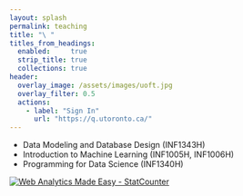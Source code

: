 ```yaml
---
layout: splash
permalink: teaching
title: "\ "
titles_from_headings:
  enabled:     true
  strip_title: true
  collections: true 
header:
  overlay_image: /assets/images/uoft.jpg
  overlay_filter: 0.5
  actions:
    - label: "Sign In"
      url: "https://q.utoronto.ca/"
---
```


<ul style="text-align:justify">
    <li>Data Modeling and Database Design (INF1343H)</li>
    <li>Introduction to Machine Learning (INF1005H, INF1006H)</li>
    <li>Programming for Data Science (INF1340H)</li>
</ul>

<!-- Default Statcounter code for Homepage https://enoei.github.io/ -->
<script type="text/javascript">
var sc_project=12369002; 
var sc_invisible=1; 
var sc_security="c6459cff"; 
var sc_https=1; 
</script>
<script type="text/javascript"
src="https://www.statcounter.com/counter/counter.js" async></script>
<noscript><div class="statcounter"><a title="Web Analytics Made Easy -
StatCounter" href="https://statcounter.com/" target="_blank"><img
class="statcounter" src="https://c.statcounter.com/12369002/0/c6459cff/1/"
alt="Web Analytics Made Easy - StatCounter"></a></div></noscript>
<!-- End of Statcounter Code -->

<!-- Global site tag (gtag.js) - Google Analytics -->
<script async src="https://www.googletagmanager.com/gtag/js?id=UA-174161302-1"></script>
<script>
window.dataLayer = window.dataLayer || [];
function gtag(){dataLayer.push(arguments);}
gtag('js', new Date());

gtag('config', 'UA-174161302-1');
</script>